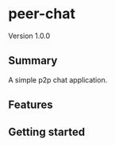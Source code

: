 # peer-chat

Version 1.0.0

## Summary

A simple p2p chat application.

## Features

## Getting started
